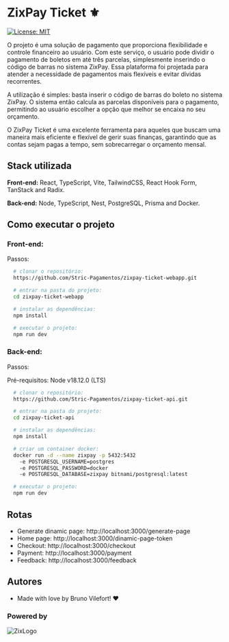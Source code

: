 
# ZixPay Ticket ⚜️

[![License: MIT](https://img.shields.io/badge/License-MIT-yellow.svg)](https://github.com/YourUsername/YourRepository/blob/main/LICENSE)


O projeto é uma solução de pagamento que proporciona flexibilidade e controle financeiro ao usuário. Com este serviço, o usuário pode dividir o pagamento de boletos em até três parcelas, simplesmente inserindo o código de barras no sistema ZixPay. Essa plataforma foi projetada para atender a necessidade de pagamentos mais flexíveis e evitar dívidas recorrentes.

A utilização é simples: basta inserir o código de barras do boleto no sistema ZixPay. O sistema então calcula as parcelas disponíveis para o pagamento, permitindo ao usuário escolher a opção que melhor se encaixa no seu orçamento.

O ZixPay Ticket é uma excelente ferramenta para aqueles que buscam uma maneira mais eficiente e flexível de gerir suas finanças, garantindo que as contas sejam pagas a tempo, sem sobrecarregar o orçamento mensal.


## Stack utilizada

**Front-end:** React, TypeScript, Vite, TailwindCSS, React Hook Form, TanStack and Radix.

**Back-end:** Node, TypeScript, Nest, PostgreSQL, Prisma and Docker.


## Como executar o projeto

###  Front-end:

Passos:

```bash
  # clonar o repositório:
  https://github.com/Stric-Pagamentos/zixpay-ticket-webapp.git

  # entrar na pasta do projeto:
  cd zixpay-ticket-webapp

  # instalar as dependências:
  npm install

  # executar o projeto:
  npm run dev
```

###  Back-end:

Passos:

Pré-requisitos: Node v18.12.0 (LTS)

```bash
  # clonar o repositório:
  https://github.com/Stric-Pagamentos/zixpay-ticket-api.git

  # entrar na pasta do projeto:
  cd zixpay-ticket-api

  # instalar as dependências:
  npm install

  # criar um container docker:
  docker run -d --name zixpay -p 5432:5432 
    -e POSTGRESQL_USERNAME=postgres 
    -e POSTGRESQL_PASSWORD=docker 
    -e POSTGRESQL_DATABASE=zixpay bitnami/postgresql:latest

  # executar o projeto:
  npm run dev
```
## Rotas

 -  Generate dinamic page: http://localhost:3000/generate-page
 -  Home page: http://localhost:3000/dinamic-page-token 
 -  Checkout: http://localhost:3000/checkout
 -  Payment: http://localhost:3000/payment
 -  Feedback: http://localhost:3000/feedback
## Autores

- Made with love by Bruno Vilefort! ❤️


### Powered by
![ZixLogo](https://media.licdn.com/dms/image/D4D16AQHOA016e9Tj8A/profile-displaybackgroundimage-shrink_350_1400/0/1675041510620?e=1695254400&v=beta&t=T3Yr67OaFVE909e2qeY2Cr1t8FDFepog0y-93TdYC7w)
